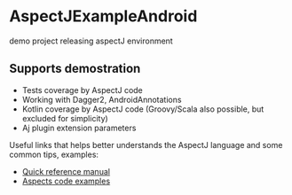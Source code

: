 # AspectJExampleAndroid
demo project releasing aspectJ environment

Supports demostration
------
* Tests coverage by AspectJ code
* Working with Dagger2, AndroidAnnotations
* Kotlin coverage by AspectJ code (Groovy/Scala also possible, but excluded for simplicity)
* Aj plugin extension parameters

Useful links that helps better understands the AspectJ language and some common tips, examples:
* <a href="https://eclipse.org/aspectj/doc/next/quick5.pdf">Quick reference manual</a>
* <a href="https://eclipse.org/aspectj/sample-code.html">Aspects code examples</a>
